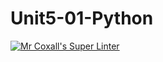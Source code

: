 # Unit5-01-Python
[![Mr Coxall's Super Linter](https://github.com/ICS3U-Programming-MinabB/Unit5-01-Python/workflows/Mr%20Coxall's%20Super%20Linter/badge.svg)](https://github.com/ICS3U-Programming-MinabB/Unit5-01-Python/actions/)

